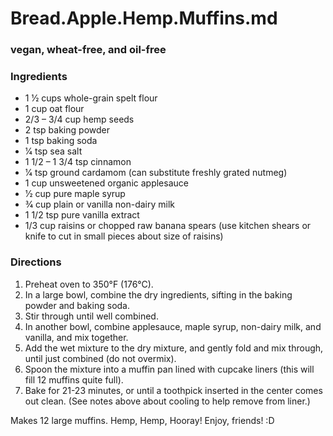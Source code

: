 # Bread.Apple.Hemp.Muffins.md
### vegan, wheat-free, and oil-free

### Ingredients 

- 1 1⁄2 cups whole-grain spelt flour
- 1 cup oat flour
- 2/3 – 3/4 cup hemp seeds
- 2 tsp baking powder
- 1 tsp baking soda
- 1⁄4 tsp sea salt
- 1 1/2 – 1 3/4 tsp cinnamon
- 1⁄4 tsp ground cardamom (can substitute freshly grated nutmeg)
- 1 cup unsweetened organic applesauce
- 1⁄2 cup pure maple syrup
- 3⁄4 cup plain or vanilla non-dairy milk
- 1 1/2 tsp pure vanilla extract
- 1/3 cup raisins or chopped raw banana spears (use kitchen shears or knife to cut in small pieces about size of raisins)

### Directions

1. Preheat oven to 350°F (176°C).
2. In a large bowl, combine the dry ingredients, sifting in the baking powder and baking soda.
3. Stir through until well combined.
4. In another bowl, combine applesauce, maple syrup, non-dairy milk, and vanilla, and mix together.
5. Add the wet mixture to the dry mixture, and gently fold and mix through, until just combined (do not overmix).
6. Spoon the mixture into a muffin pan lined with cupcake liners (this will fill 12 muffins quite full).
7. Bake for 21-23 minutes, or until a toothpick inserted in the center comes out clean.  (See notes above about cooling to help remove from liner.) 

Makes 12 large muffins.
Hemp, Hemp, Hooray!  Enjoy, friends! :D


